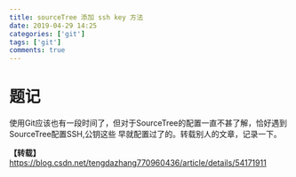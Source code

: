 ```yaml
---
title: sourceTree 添加 ssh key 方法
date: 2019-04-29 14:25
categories: ['git']
tags: ['git']
comments: true
---
```


# 题记

使用Git应该也有一段时间了，但对于SourceTree的配置一直不甚了解，恰好遇到SourceTree配置SSH,公钥这些
早就配置过了的。转载别人的文章，记录一下。

**【转载】**
https://blog.csdn.net/tengdazhang770960436/article/details/54171911


